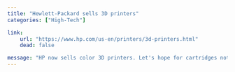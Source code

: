 ```yaml
---
title: "Hewlett-Packard sells 3D printers"
categories: ["High-Tech"]

link:
    url: "https://www.hp.com/us-en/printers/3d-printers.html"
    dead: false

message: "HP now sells color 3D printers. Let's hope for cartridges not to have the same issues as inkjet"
---
```

